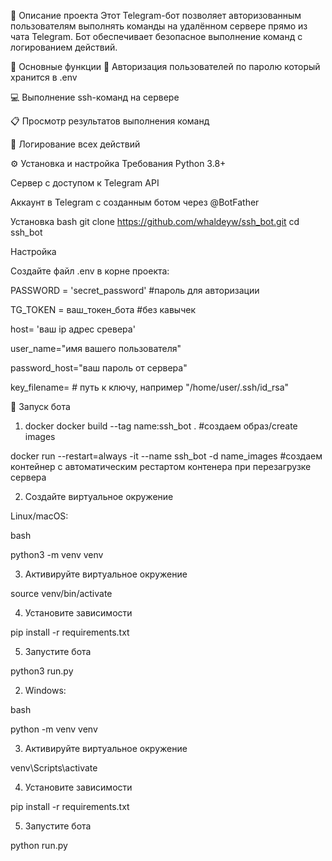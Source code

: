 📌 Описание проекта
Этот Telegram-бот позволяет авторизованным пользователям выполнять команды на удалённом сервере прямо из чата Telegram. 
Бот обеспечивает безопасное выполнение команд с логированием действий.

🌟 Основные функции
🔐 Авторизация пользователей по паролю который хранится в .env

💻 Выполнение ssh-команд на сервере

📋 Просмотр результатов выполнения команд

📝 Логирование всех действий

⚙️ Установка и настройка
Требования
Python 3.8+

Сервер с доступом к Telegram API

Аккаунт в Telegram с созданным ботом через @BotFather

Установка
bash
git clone https://github.com/whaldeyw/ssh_bot.git
cd ssh_bot

Настройка

Создайте файл .env в корне проекта:

PASSWORD = 'secret_password' #пароль для авторизации

TG_TOKEN = ваш_токен_бота    #без кавычек

host= 'ваш ip адрес сревера'

user_name="имя вашего пользователя"

password_host="ваш пароль от сервера"  

key_filename= # путь к ключу, например "/home/user/.ssh/id_rsa"


🚀 Запуск бота
1. docker
docker build --tag name:ssh_bot .     #создаем образ/create images

docker run --restart=always -it --name ssh_bot -d name_images   #создаем контейнер с автоматическим рестартом контенера 
                                                                 при перезагрузке  сервера
                                                                 
2. Создайте виртуальное окружение
   
Linux/macOS:

bash

python3 -m venv venv

3. Активируйте виртуальное окружение

source venv/bin/activate

4. Установите зависимости 

pip install -r requirements.txt

5. Запустите бота

python3 run.py

2. Windows:

bash

python -m venv venv

3. Активируйте виртуальное окружение

venv\Scripts\activate

4. Установите зависимости 

pip install -r requirements.txt

5. Запустите бота

python run.py



                                                                 



